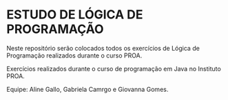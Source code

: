 # ESTUDO DE LÓGICA DE PROGRAMAÇÃO

<div>
<p>Neste repositório serão colocados todos os exercícios de Lógica de Programação realizados durante o curso PROA. </p>
<p>Exercícios realizados durante o curso de programação em Java no Instituto PROA. </p>
<p>Equipe: Aline Gallo, Gabriela Camrgo e Giovanna Gomes.</p>
</div>
